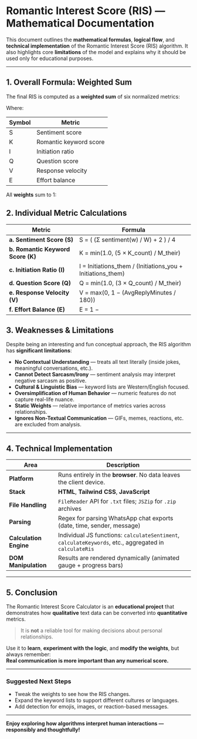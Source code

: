 # Romantic Interest Score (RIS) — Mathematical Documentation

This document outlines the **mathematical formulas**, **logical flow**, and **technical implementation** of the Romantic Interest Score (RIS) algorithm. It also highlights core **limitations** of the model and explains why it should be used only for educational purposes.

---

## 1. Overall Formula: Weighted Sum

The final RIS is computed as a **weighted sum** of six normalized metrics:

Where:

| Symbol | Metric                   |
|-------|---------------------------|
| S     | Sentiment score           |
| K     | Romantic keyword score    |
| I     | Initiation ratio          |
| Q     | Question score            |
| V     | Response velocity         |
| E     | Effort balance            |

All **weights** sum to 1:

## 2. Individual Metric Calculations

| Metric | Formula |
|--------|---------|
| **a. Sentiment Score (S)** | S = ( (Σ sentiment(w) / W) + 2 ) / 4 |
| **b. Romantic Keyword Score (K)** | K = min(1.0, (5 × K_count) / M_their) |
| **c. Initiation Ratio (I)** | I = Initiations_them / (Initiations_you + Initiations_them) |
| **d. Question Score (Q)** | Q = min(1.0, (3 × Q_count) / M_their) |
| **e. Response Velocity (V)** | V = max(0, 1 − (AvgReplyMinutes / 180)) |
| **f. Effort Balance (E)** | E = 1 − |1 − (L_them / L_you)| |


##  3. Weaknesses & Limitations

Despite being an interesting and fun conceptual approach, the RIS algorithm has **significant limitations**:

- **No Contextual Understanding** — treats all text literally (inside jokes, meaningful conversations, etc.).
- **Cannot Detect Sarcasm/Irony** — sentiment analysis may interpret negative sarcasm as positive.
- **Cultural & Linguistic Bias** — keyword lists are Western/English focused.
- **Oversimplification of Human Behavior** — numeric features do not capture real-life nuance.
- **Static Weights** — relative importance of metrics varies across relationships.
- **Ignores Non-Textual Communication** — GIFs, memes, reactions, etc. are excluded from analysis.

---

##  4. Technical Implementation

| Area | Description |
|------|------------|
| **Platform** | Runs entirely in the **browser**. No data leaves the client device. |
| **Stack** | **HTML**, **Tailwind CSS**, **JavaScript** |
| **File Handling** | `FileReader` API for `.txt` files; `JSZip` for `.zip` archives |
| **Parsing** | Regex for parsing WhatsApp chat exports (date, time, sender, message) |
| **Calculation Engine** | Individual JS functions: `calculateSentiment`, `calculateKeywords`, etc., aggregated in `calculateRis` |
| **DOM Manipulation** | Results are rendered dynamically (animated gauge + progress bars) |

---

##  5. Conclusion

The Romantic Interest Score Calculator is an **educational project** that demonstrates how **qualitative** text data can be converted into **quantitative** metrics.

>  It is **not** a reliable tool for making decisions about personal relationships.

Use it to **learn**, **experiment with the logic**, and **modify the weights**, but always remember:  
**Real communication is more important than any numerical score.**

---

### Suggested Next Steps

- Tweak the weights to see how the RIS changes.
- Expand the keyword lists to support different cultures or languages.
- Add detection for emojis, images, or reaction-based messages.

---

**Enjoy exploring how algorithms interpret human interactions — responsibly and thoughtfully!**
